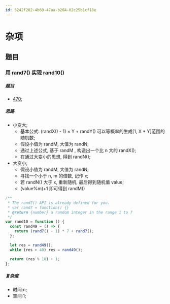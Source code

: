 ```yaml
---
id: 5242f202-4b69-47aa-b204-02c25b1cf18e
---
```

# 杂项

## 题目

### 用 rand7() 实现 rand10()

##### 题目

- [470](https://leetcode.cn/problems/implement-rand10-using-rand7/solutions/15898/javascript-100-6344-by-a-si-shua-ma-tong/);

##### 思路

- 小变大;
  - 基本公式: (randX() - 1) × Y + randY() 可以等概率的生成[1, X * Y]范围的随机数;
  - 假设小值为 randM, 大值为 randN;
  - 通过上述公式, 基于 randM , 构造出一个比 n 大的 randX();
  - 在通过大变小的思想, 得到 randN();
- 大变小;
  - 假设小值为 randM, 大值为 randN;
  - 寻找一个小于 n, m 的倍数, 记作 x;
  - 若 randN() 大于 x, 重新随机, 最后得到随机值 value;
  - (value%m)+1 即可得到 randM()

```typescript
/**
 * The rand7() API is already defined for you.
 * var rand7 = function() {}
 * @return {number} a random integer in the range 1 to 7
 */
var rand10 = function () {
  const rand49 = () => {
    return (rand7() - 1) * 7 + rand7();
  };

  let res = rand49();
  while (res > 40) res = rand49();

  return (res % 10) + 1;
};
```

##### 复杂度

- 时间:n;
- 空间:1;
